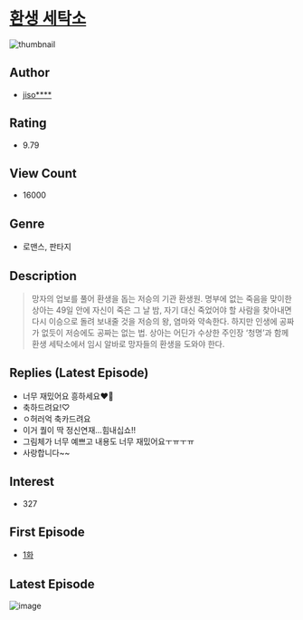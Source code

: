 # [환생 세탁소](https://comic.naver.com/bestChallenge/list?titleId=786370)
![thumbnail](https://image-comic.pstatic.net/user_contents_data/challenge_comic/2021/12/04/351829/thumbnail_434x330d3187dae_f957_4fa5_be05_a130ac946c1f_00001335.JPEG)

## Author
- [jiso****](https://comic.naver.com/artistTitle?id=351829)

## Rating
- 9.79

## View Count
- 16000

## Genre
- 로맨스, 판타지

## Description
> 망자의 업보를 풀어 환생을 돕는 저승의 기관 환생원. 명부에 없는 죽음을 맞이한 상아는 49일 안에 자신이 죽은 그 날 밤, 자기 대신 죽었어야 할 사람을 찾아내면 다시 이승으로 돌려 보내줄 것을 저승의 왕, 염마와 약속한다. 하지만 인생에 공짜가 없듯이 저승에도 공짜는 없는 법. 상아는 어딘가 수상한 주인장 ‘청명’과 함께 환생 세탁소에서 임시 알바로 망자들의 환생을 도와야 한다.

## Replies (Latest Episode)
- 너무 재밌어요 흥하세요❤️‍🔥
- 축하드려요!♡
- ㅇ허러억 축카드려요
- 이거 퀄이 딱 정신연재...힘내십쇼!!
- 그림체가 너무 예쁘고 내용도 너무 재밌어요ㅜㅠㅜㅠ
- 사랑합니다~~

## Interest
- 327

## First Episode
- [1화](https://comic.naver.com/bestChallenge/detail?titleId=786370&no=1)

## Latest Episode
![image](https://image-comic.pstatic.net/user_contents_data/challenge_comic/2021/12/21/351829/upload_4134694120484922423.jpeg)
